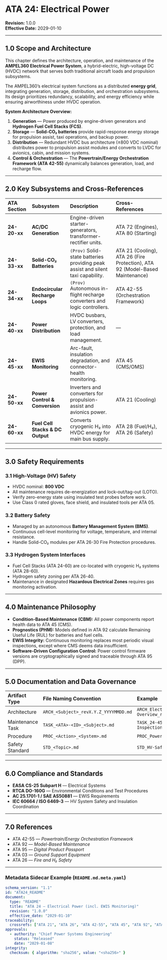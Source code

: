 # ATA 24: Electrical Power
**Revision:** 1.0.0  
**Effective Date:** 2029-01-10  

---

## 1.0 Scope and Architecture
This chapter defines the architecture, operation, and maintenance of the **AMPEL360 Electrical Power System**, a hybrid-electric, high-voltage DC (HVDC) network that serves both traditional aircraft loads and propulsion subsystems.

The AMPEL360’s electrical system functions as a distributed **energy grid**, integrating generation, storage, distribution, and orchestration subsystems. Its design prioritizes redundancy, scalability, and energy efficiency while ensuring airworthiness under HVDC operation.

**System Architecture Overview:**
1. **Generation** — Power produced by engine-driven generators and **Hydrogen Fuel Cell Stacks (FCS)**.  
2. **Storage** — **Solid-CO₂ batteries** provide rapid-response energy storage for propulsion assist, taxi operations, and backup power.  
3. **Distribution** — Redundant HVDC bus architecture (±800 VDC nominal) distributes power to propulsion assist modules and converts to LVDC for avionics, cabin, and mission systems.  
4. **Control & Orchestration** — The **Powertrain/Energy Orchestration Framework (ATA 42-55)** dynamically balances generation, load, and recharge flow.

---

## 2.0 Key Subsystems and Cross-References

| ATA Section | Subsystem | Description | Cross-References |
| :--- | :--- | :--- | :--- |
| **24-20-xx** | **AC/DC Generation** | Engine-driven starter-generators, transformer-rectifier units. | ATA 72 (Engines), ATA 80 (Starting) |
| **24-33-xx** | **Solid-CO₂ Batteries** | `(Prov)` Solid-state batteries providing peak assist and silent taxi capability. | ATA 21 (Cooling), ATA 26 (Fire Protection), ATA 92 (Model-Based Maintenance) |
| **24-34-xx** | **Endocircular Recharge Loops** | `(Prov)` Autonomous in-flight recharge converters and logic controllers. | ATA 42-55 (Orchestration Framework) |
| **24-40-xx** | **Power Distribution** | HVDC busbars, LV converters, protection, and load management. | — |
| **24-45-xx** | **EWIS Monitoring** | Arc-fault, insulation degradation, and connector-health monitoring. | ATA 45 (CMS/OMS) |
| **24-50-xx** | **Power Control & Conversion** | Inverters and converters for propulsion-assist and avionics power. | ATA 21 (Cooling) |
| **24-60-xx** | **Fuel Cell Stacks & DC Output** | Converts cryogenic H₂ into HVDC energy for main bus supply. | ATA 28 (Fuel/H₂), ATA 26 (Safety) |

---

## 3.0 Safety Requirements

### 3.1 High-Voltage (HV) Safety
- HVDC nominal: **800 VDC**  
- All maintenance requires de-energization and lock-out/tag-out (LOTO).  
- Verify zero-energy state using insulated test probes before work.  
- Use Class 0 rated gloves, face shield, and insulated tools per ATA 05.

### 3.2 Battery Safety
- Managed by an autonomous **Battery Management System (BMS)**.  
- Continuous cell-level monitoring for voltage, temperature, and internal resistance.  
- Handle Solid-CO₂ modules per ATA 26-30 Fire Protection procedures.  

### 3.3 Hydrogen System Interfaces
- Fuel Cell Stacks (ATA 24-60) are co-located with cryogenic H₂ systems (ATA 28-60).  
- Hydrogen safety zoning per ATA 26-40.  
- Maintenance in designated **Hazardous Electrical Zones** requires gas monitoring activation.

---

## 4.0 Maintenance Philosophy

- **Condition-Based Maintenance (CBM):** All power components report health data to ATA 45 (CMS).  
- **Prognostics (PHM):** Models defined in ATA 92 calculate Remaining Useful Life (RUL) for batteries and fuel cells.  
- **EWIS Integrity:** Continuous monitoring replaces most periodic visual inspections, except where CMS deems data insufficient.  
- **Software-Driven Configuration Control:** Power control firmware versions are cryptographically signed and traceable through ATA 95 (DPP).

---

## 5.0 Documentation and Data Governance

| Artifact Type | File Naming Convention | Example |
| :--- | :--- | :--- |
| Architecture | `ARCH_<Subject>_revX.Y.Z_YYYYMMDD.md` | `ARCH_Electrical-System-Overview_rev1.0.0_20290101.md` |
| Maintenance Task | `TASK_<ATA>-<ID>_<Subject>.md` | `TASK_24-45-01_EWIS-Visual-Inspection.md` |
| Procedure | `PROC_<Action>_<System>.md` | `PROC_Power-Shutdown-LOTO.md` |
| Safety Standard | `STD_<Topic>.md` | `STD_HV-Safety.md` |

---

## 6.0 Compliance and Standards
- **EASA CS-25 Subpart H** — Electrical Systems  
- **RTCA DO-160G** — Environmental Conditions and Test Procedures  
- **AC 25.1701-1 / SAE AS50881** — EWIS Requirements  
- **IEC 60664 / ISO 6469-3** — HV System Safety and Insulation Coordination  

---

## 7.0 References
- ATA 42-55 — *Powertrain/Energy Orchestration Framework*  
- ATA 92 — *Model-Based Maintenance*  
- ATA 95 — *Digital Product Passport*  
- ATA 03 — *Ground Support Equipment*  
- ATA 26 — *Fire and H₂ Safety*  

---

### **Metadata Sidecar Example (`README.md.meta.yaml`)**
```yaml
schema_version: "1.1"
id: "ATA24_README"
document:
  type: "README"
  title: "ATA 24 — Electrical Power (incl. EWIS Monitoring)"
  revision: "1.0.0"
  effective_date: "2029-01-10"
traceability:
  crossrefs: ["ATA 21", "ATA 26", "ATA 42-55", "ATA 45", "ATA 92", "ATA 95"]
approvals:
  - authority: "Chief Power Systems Engineering"
    status: "Released"
    date: "2029-01-08"
integrity:
  checksum: { algorithm: "sha256", value: "<sha256>" }
